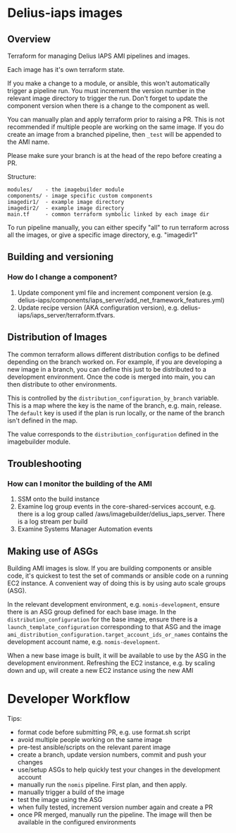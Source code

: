 # Delius-iaps images

## Overview

Terraform for managing Delius IAPS AMI pipelines and images.

Each image has it's own terraform state.

If you make a change to a module, or ansible, this won't automatically
trigger a pipeline run. You must increment the version number in the
relevant image directory to trigger the run. Don't forget to update
the component version when there is a change to the component as well.

You can manually plan and apply terraform prior to raising a PR. This is
not recommended if multiple people are working on the same image. If
you do create an image from a branched pipeline, then `_test` will be
appended to the AMI name.

Please make sure your branch is at the head of the repo before creating
a PR.

Structure:

```
modules/    - the imagebuilder module
components/ - image specific custom components
imagedir1/  - example image directory
imagedir2/  - example image directory
main.tf     - common terraform symbolic linked by each image dir
```

To run pipeline manually, you can either specify "all" to run terraform
across all the images, or give a specific image directory, e.g. "imagedir1"

## Building and versioning

### How do I change a component?
1. Update component yml file and increment component version (e.g. delius-iaps/components/iaps_server/add_net_framework_features.yml)
2. Update recipe version (AKA configuration version),  e.g. delius-iaps/iaps_server/terraform.tfvars.

## Distribution of Images

The common terraform allows different distribution configs to be defined
depending on the branch worked on. For example, if you are developing
a new image in a branch, you can define this just to be distributed to a
development environment. Once the code is merged into main, you can then
distribute to other environments.

This is controlled by the `distribution_configuration_by_branch` variable.
This is a map where the key is the name of the branch, e.g. main, release.
The `default` key is used if the plan is run locally, or the name of the
branch isn't defined in the map.

The value corresponds to the `distribution_configuration` defined in
the imagebuilder module.

## Troubleshooting

### How can I monitor the building of the AMI

1. SSM onto the build instance
2. Examine log group events in the core-shared-services account, e.g. there is a log group called /aws/imagebuilder/delius_iaps_server. There is a log stream per build
3. Examine Systems Manager Automation events

## Making use of ASGs

Building AMI images is slow. If you are building components or
ansible code, it's quickest to test the set of commands or
ansible code on a running EC2 instance. A convenient way of doing
this is by using auto scale groups (ASG).

In the relevant development environment, e.g. `nomis-development`,
ensure there is an ASG group defined for each base image. In the
`distribution_configuration` for the base image, ensure there is
a `launch_template_configuration` corresponding to that ASG and
the image `ami_distribution_configuration.target_account_ids_or_names`
contains the development account name, e.g. `nomis-development`.

When a new base image is built, it will be available to use by the ASG
in the development environment. Refreshing the EC2 instance, e.g. by
scaling down and up, will create a new EC2 instance using the new AMI

# Developer Workflow

Tips:

- format code before submitting PR, e.g. use format.sh script
- avoid multiple people working on the same image
- pre-test ansible/scripts on the relevant parent image
- create a branch, update version numbers, commit and push your changes
- use/setup ASGs to help quickly test your changes in the development account
- manually run the `nomis` pipeline. First plan, and then apply.
- manually trigger a build of the image
- test the image using the ASG
- when fully tested, increment version number again and create a PR
- once PR merged, manually run the pipeline. The image will then be available in the configured environments
